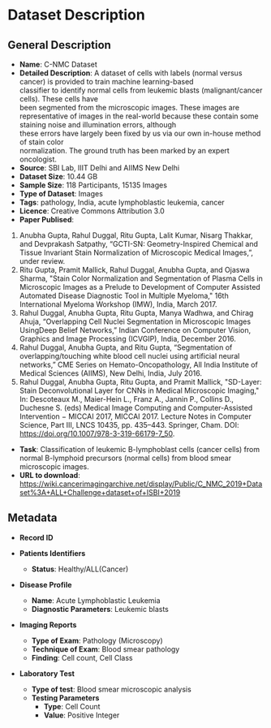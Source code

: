 # Dataset Description

## General Description

* **Name**: C-NMC Dataset
* **Detailed Description**: A	dataset	of	cells	with	labels	(normal	versus	cancer)	is	provided	to	train	machine	learning-based	
classifier	to	identify	normal	cells	from	leukemic	blasts	(malignant/cancer	cells).	These	cells	have	
been	 segmented	 from	 the	microscopic	 images.	These	 images	are	 representative	 of	 images	 in	
the	 real-world	 because	 these	 contain	 some	 staining	 noise	 and	 illumination	 errors,	 although	
these	 errors	 have	 largely	 been	 fixed	 by	 us	 via	 our	 own	 in-house	 method	 of	 stain	 color	
normalization. The	ground	truth	has	been	marked	by	an	expert	oncologist.
* **Source**: SBI Lab, IIIT Delhi and AIIMS New Delhi
* **Dataset Size**: 10.44 GB
* **Sample Size**: 118 Participants, 15135 Images
* **Type of Dataset**: Images
* **Tags**: pathology, India, acute lymphoblastic leukemia, cancer
* **Licence**: Creative Commons Attribution 3.0
* **Paper Publised**: 
1. Anubha Gupta, Rahul Duggal, Ritu Gupta, Lalit Kumar, Nisarg Thakkar, and Devprakash Satpathy, “GCTI-SN: Geometry-Inspired Chemical and Tissue Invariant Stain Normalization of Microscopic Medical Images,”, under review.
2. Ritu Gupta, Pramit Mallick, Rahul Duggal, Anubha Gupta, and Ojaswa Sharma, "Stain Color Normalization and Segmentation of Plasma Cells in Microscopic Images as a Prelude to Development of Computer Assisted Automated Disease Diagnostic Tool in Multiple Myeloma," 16th International Myeloma Workshop (IMW), India, March 2017.
3. Rahul Duggal, Anubha Gupta, Ritu Gupta, Manya Wadhwa, and Chirag Ahuja, “Overlapping Cell Nuclei Segmentation in Microscopic Images UsingDeep Belief Networks,” Indian Conference on Computer Vision, Graphics and Image Processing (ICVGIP), India, December 2016.
4. Rahul Duggal, Anubha Gupta, and Ritu Gupta, “Segmentation of overlapping/touching white blood cell nuclei using artificial neural networks,” CME Series on Hemato-Oncopathology, All India Institute of Medical Sciences (AIIMS), New Delhi, India, July 2016.
5. Rahul Duggal, Anubha Gupta, Ritu Gupta, and Pramit Mallick, "SD-Layer: Stain Deconvolutional Layer for CNNs in Medical Microscopic Imaging," In: Descoteaux M., Maier-Hein L., Franz A., Jannin P., Collins D., Duchesne S. (eds) Medical Image Computing and Computer-Assisted Intervention − MICCAI 2017, MICCAI 2017. Lecture Notes in Computer Science, Part III, LNCS 10435, pp. 435–443. Springer, Cham. DOI: https://doi.org/10.1007/978-3-319-66179-7_50.
* **Task**: Classification	 of	 leukemic	 B-lymphoblast	 cells	 (cancer cells)	 from	 normal	 B-lymphoid	
precursors	(normal	cells)	from	blood	smear	microscopic	images.
* **URL to download**: https://wiki.cancerimagingarchive.net/display/Public/C_NMC_2019+Dataset%3A+ALL+Challenge+dataset+of+ISBI+2019

## Metadata
* **Record ID**

* **Patients Identifiers**
  * **Status**: Healthy/ALL(Cancer)

* **Disease Profile**
  * **Name**: Acute Lymphoblastic Leukemia
  * **Diagnostic Parameters**: Leukemic	blasts 

* **Imaging Reports**
  * **Type of Exam**: Pathology (Microscopy)
  * **Technique of Exam**: Blood smear pathology
  * **Finding**: Cell count, Cell Class

* **Laboratory Test** 
  * **Type of test**: Blood smear microscopic analysis
  * **Testing Parameters**
    * **Type**: Cell Count
    * **Value**: Positive Integer